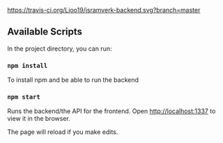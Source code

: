 https://travis-ci.org/Lioo19/jsramverk-backend.svg?branch=master

## Available Scripts

In the project directory, you can run:
### `npm install`
To install npm and be able to run the backend

### `npm start`

Runs the backend/the API for the frontend.
Open [http://localhost:1337](http://localhost:1337) to view it in the browser.

The page will reload if you make edits.
